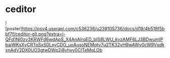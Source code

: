 # ceditor

![poster]https://psv4.userapi.com/c536236/u239105736/docs/d19/4b518f5bbf7f/ceditor-git.png?extra=j-QFd1Nl0zv3KRWFd6wdApS_X4AnAIrqED_bIS8LWU_kvzAMF6LJ3BDwumIPbajWKsXyCRToSxS0LxyCDO_uoAusoNEMqtv7u2TK32yH9wAWv0cW9VxdkxnAdV2DX0UO3gtwDWp2j8yhyv0CITeMqLOb
